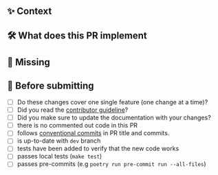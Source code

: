 ## ✨ Context

<!--- What's the context for the changes? If the changes are related to a specific issue in our [issue tracker,](https://github.com/opentargets/issues/issues) please [link](https://docs.github.com/en/issues/tracking-your-work-with-issues/linking-a-pull-request-to-an-issue) to it:_

- This PR fixes or closes issue: fixes #
- This PR is related to issue:

-->

## 🛠 What does this PR implement

<!--- _Detailed description of the changes introduced, Give examples of the changes you've made in this pull request, include an itemized list if you can and
add diagrams or images if necessary. It'll help the reviewer_ -->

## 🙈 Missing

<!--- If there are things that are requested in the task and were not implemented, list them here -->

## 🚦 Before submitting

- [ ] Do these changes cover one single feature (one change at a time)?
- [ ] Did you read the [contributor guideline](https://opentargets.github.io/gentropy/development/contributing/#contributing-checklist)?
-  [ ] Did you make sure to update the documentation with your changes?
- [ ] there is no commented out code in this PR
- [ ] follows [conventional commits](https://www.conventionalcommits.org/en/v1.0.0/) in PR title and commits.
- [ ] is up-to-date with `dev` branch
- [ ] tests have been added to verify that the new code works
- [ ] passes local tests (`make test`)
- [ ] passes pre-commits (e.g `poetry run pre-commit run --all-files`)
